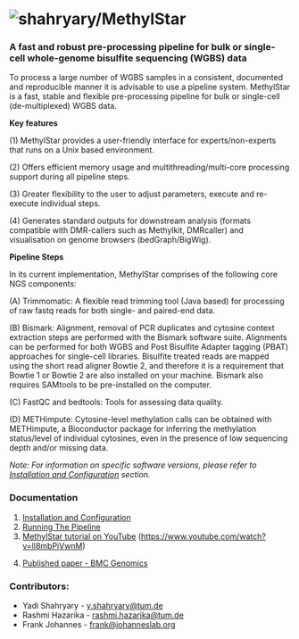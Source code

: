 
# ![shahryary/MethylStar](docs/MethylStar_logo.png)



### A fast and robust pre-processing pipeline for bulk or single-cell whole-genome bisulfite sequencing (WGBS) data

To process a large number of WGBS samples in a consistent, documented and reproducible manner it is advisable to use a pipeline system. MethylStar is a fast, stable and flexible pre-processing pipeline for bulk or single-cell (de-multiplexed) WGBS data.

**Key features**

(1) MethylStar provides a user-friendly interface for experts/non-experts that runs on a Unix based environment.

(2) Offers efficient memory usage and multithreading/multi-core processing support during all pipeline steps.

(3) Greater flexibility to the user to adjust parameters, execute and re-execute individual steps.

(4) Generates standard outputs for downstream analysis (formats compatible with DMR-callers such as Methylkit, DMRcaller) and visualisation on genome browsers (bedGraph/BigWig).

**Pipeline Steps**

In its current implementation, MethylStar comprises of the following core NGS components:

(A) Trimmomatic: A flexible read trimming tool (Java based) for processing of raw fastq reads for both single- and paired-end data.

(B) Bismark: Alignment, removal of PCR duplicates and cytosine context extraction steps are performed with the Bismark software suite. Alignments can be performed for both WGBS and Post Bisulfite Adapter tagging (PBAT) approaches for single-cell libraries. Bisulfite treated reads are mapped using the short read aligner Bowtie 2, and therefore it is a requirement that Bowtie 1 or Bowtie 2 are also installed on your machine. Bismark also requires SAMtools to be pre-installed on the computer.

(C) FastQC and bedtools: Tools for assessing data quality.

(D) METHimpute: Cytosine-level methylation calls can be obtained with METHimpute, a Bioconductor package for inferring the methylation status/level of individual cytosines, even in the presence of low sequencing depth and/or missing data.

*Note: For information on specific software versions, please refer to [Installation and Configuration](docs/installation.md) section.*

### Documentation

1. [Installation and Configuration](docs/installation.md)
2. [Running The Pipeline](docs/runPipeline.md)
3. [MethylStar tutorial on YouTube](#MethylStar_tutorial_on_YouTube)<a name="MethylStar_tutorial_on_YouTube"> (https://www.youtube.com/watch?v=ll8mbPjVwnM)
<!-- 5. [FAQs](docs/faq.md) --->
4. [Published paper - BMC Genomics](https://rdcu.be/b751i)

### Contributors:

- Yadi Shahryary - y.shahryary@tum.de
- Rashmi Hazarika - rashmi.hazarika@tum.de
- Frank Johannes - frank@johanneslab.org
